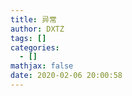 ```yaml
---
title: 异常
author: DXTZ
tags: []
categories:
  - []
mathjax: false
date: 2020-02-06 20:00:58
---
```

<!--more-->